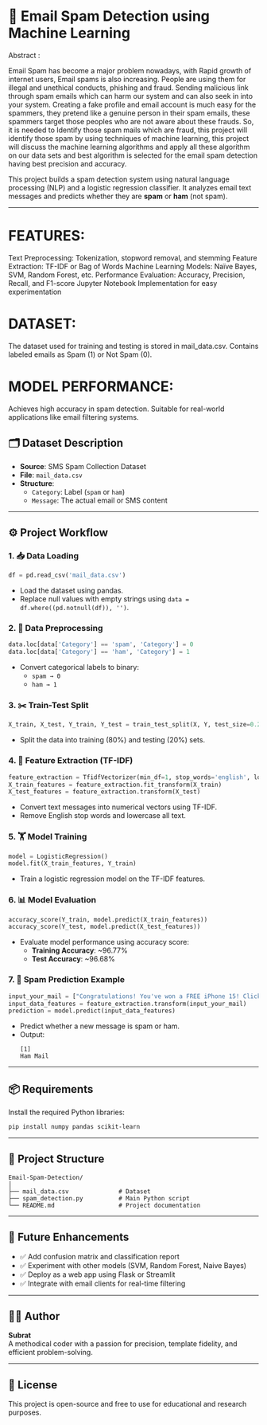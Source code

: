 
# 📧 Email Spam Detection using Machine Learning

Abstract : 

Email Spam has become a major problem nowadays, with Rapid growth of internet users, Email spams is also increasing. People are using them for illegal and unethical conducts, phishing and fraud. Sending malicious link through spam emails which can harm our system and can also seek in into your system. Creating a fake profile and email account is much easy for the spammers, they pretend like a genuine person in their spam emails, these spammers target those peoples who are not aware about these frauds. So, it is needed to Identify those spam mails which are fraud, this project will identify those spam by using techniques of machine learning, this project will discuss the machine learning algorithms and apply all these algorithm on our data sets and best algorithm is selected for the email spam detection having best precision and accuracy.


This project builds a spam detection system using natural language processing (NLP) and a logistic regression classifier. It analyzes email text messages and predicts whether they are **spam** or **ham** (not spam).

---


# FEATURES:
Text Preprocessing: Tokenization, stopword removal, and stemming
Feature Extraction: TF-IDF or Bag of Words
Machine Learning Models: Naïve Bayes, SVM, Random Forest, etc.
Performance Evaluation: Accuracy, Precision, Recall, and F1-score
Jupyter Notebook Implementation for easy experimentation


# DATASET:
The dataset used for training and testing is stored in mail_data.csv.
Contains labeled emails as Spam (1) or Not Spam (0).


# MODEL PERFORMANCE:
Achieves high accuracy in spam detection.
Suitable for real-world applications like email filtering systems.



## 🗂️ Dataset Description

- **Source**: SMS Spam Collection Dataset
- **File**: `mail_data.csv`
- **Structure**:
  - `Category`: Label (`spam` or `ham`)
  - `Message`: The actual email or SMS content

---

## ⚙️ Project Workflow

### 1. 📥 Data Loading
```python
df = pd.read_csv('mail_data.csv')
```
- Load the dataset using pandas.
- Replace null values with empty strings using `data = df.where((pd.notnull(df)), '')`.

### 2. 🧹 Data Preprocessing
```python
data.loc[data['Category'] == 'spam', 'Category'] = 0
data.loc[data['Category'] == 'ham', 'Category'] = 1
```
- Convert categorical labels to binary:
  - `spam → 0`
  - `ham → 1`

### 3. ✂️ Train-Test Split
```python
X_train, X_test, Y_train, Y_test = train_test_split(X, Y, test_size=0.2, random_state=3)
```
- Split the data into training (80%) and testing (20%) sets.

### 4. 🧠 Feature Extraction (TF-IDF)
```python
feature_extraction = TfidfVectorizer(min_df=1, stop_words='english', lowercase=True)
X_train_features = feature_extraction.fit_transform(X_train)
X_test_features = feature_extraction.transform(X_test)
```
- Convert text messages into numerical vectors using TF-IDF.
- Remove English stop words and lowercase all text.

### 5. 🏋️ Model Training
```python
model = LogisticRegression()
model.fit(X_train_features, Y_train)
```
- Train a logistic regression model on the TF-IDF features.

### 6. 📊 Model Evaluation
```python
accuracy_score(Y_train, model.predict(X_train_features))
accuracy_score(Y_test, model.predict(X_test_features))
```
- Evaluate model performance using accuracy score:
  - **Training Accuracy**: ~96.77%
  - **Test Accuracy**: ~96.68%

### 7. 🔮 Spam Prediction Example
```python
input_your_mail = ["Congratulations! You've won a FREE iPhone 15! Click here to claim now: [scam-link]"]
input_data_features = feature_extraction.transform(input_your_mail)
prediction = model.predict(input_data_features)
```
- Predict whether a new message is spam or ham.
- Output:
  ```
  [1]
  Ham Mail
  ```

---

## 📦 Requirements

Install the required Python libraries:

```bash
pip install numpy pandas scikit-learn
```

---

## 📁 Project Structure

```
Email-Spam-Detection/
│
├── mail_data.csv              # Dataset
├── spam_detection.py          # Main Python script
└── README.md                  # Project documentation
```

---

## 🚀 Future Enhancements

- ✅ Add confusion matrix and classification report
- ✅ Experiment with other models (SVM, Random Forest, Naive Bayes)
- ✅ Deploy as a web app using Flask or Streamlit
- ✅ Integrate with email clients for real-time filtering

---

## 👨‍💻 Author

**Subrat**  
A methodical coder with a passion for precision, template fidelity, and efficient problem-solving.

---

## 📜 License

This project is open-source and free to use for educational and research purposes.


